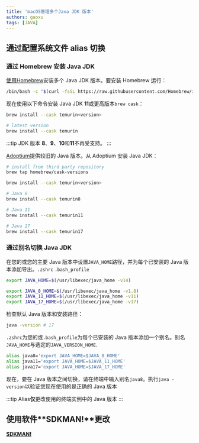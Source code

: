 ```yaml
---
title: 'macOS管理多个Java JDK 版本'
authors: gaoxu
tags: [JAVA]
---
```


## 通过配置系统文件 alias 切换

### 通过 Homebrew 安装 Java JDK

[使用Homebrew](https://brew.sh/)安装多个 Java JDK 版本。要安装 Homebrew 运行：

```bash
/bin/bash -c "$(curl -fsSL https://raw.githubusercontent.com/Homebrew/install/HEAD/install.sh)"
```

现在使用以下命令安装 Java JDK **11**或更高版本`brew cask`：

```bash
brew install --cask temurin<version>

# latest version
brew install --cask temurin
```

:::tip
JDK 版本 **8**、**9**、**10**和**11**不再受支持。
:::

[Adoptium](https://adoptium.net/)提供较旧的 Java 版本。从 Adoptium 安装 Java JDK：

```bash
# install from third party repository
brew tap homebrew/cask-versions

brew install --cask temurin<version>

# Java 8
brew install --cask temurin8

# Java 11
brew install --cask temurin11

# Java 17
brew install --cask temurin17
```

### 通过别名切换 Java JDK

在您的或您的主要 Java 版本中设置`JAVA_HOME`路径，并为每个已安装的 Java 版本添加导出。`.zshrc` `.bash_profile`

```bash
export JAVA_HOME=$(/usr/libexec/java_home -v14)

export JAVA_8_HOME=$(/usr/libexec/java_home -v1.8)
export JAVA_11_HOME=$(/usr/libexec/java_home -v11)
export JAVA_17_HOME=$(/usr/libexec/java_home -v17)
```

检查默认 Java 版本和安装路径：

```bash
java -version # 17
```

`.zshrc`为您的或`.bash_profile`为每个已安装的 Java 版本添加一个别名。别名`JAVA_HOME`与选定的`JAVA_VERSION_HOME`.

```bash
alias java8='export JAVA_HOME=$JAVA_8_HOME'
alias java11='export JAVA_HOME=$JAVA_11_HOME'
alias java17='export JAVA_HOME=$JAVA_17_HOME'
```

现在，要在 Java 版本之间切换，请在终端中输入别名`java8`。执行`java -version`以验证您现在使用的是正确的 Java 版本

:::tip
Alias**仅**更改使用的终端实例中的 Java 版本
:::

## 使用软件**SDKMAN!**更改

[**SDKMAN!**](https://sdkman.io/)